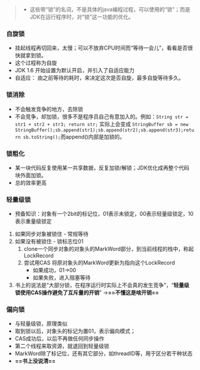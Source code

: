 > * 这些带“锁”的名词，不是具体的java编程过程，可以使用的“锁”；而是JDK在运行程序时，对“锁”这一功能的优化。    

### 自旋锁
* 挂起线程再切回来，太慢；可以不放弃CPU时间而“等待一会儿”，看看是否很快就拿到锁。
* 这个过程称为自旋
* JDK 1.6 开始设置为默认开启，并引入了自适应能力
* 自适应： 由之前等待的耗时，来决定这次是否自旋，最多自旋等待多久。
 
### 锁消除
* 不会触发竞争的地方，去除锁
* 不会竞争，却加锁，很多不是程序员自己有意加入的。例如：`String str = str1 + str2 + str3; return str;` 实际上会变成
`StringBuffer sb = new StringBuffer();sb.append(str1);sb.append(str2);sb.append(str3);return sb.toString();`而append()内部是加锁的。

### 锁粗化
* 某一块代码反复使用某一共享数据，反复加锁/解锁；JDK优化成再整个代码块外面加锁。
* 总的效率更高
 
### 轻量级锁
* 预备知识：对象有一个2bit的标记位，01表示未锁定，00表示轻量级锁定，10表示重量级锁定 

1. 如果同步对象被锁住 - 常规等待
2. 如果没有被锁住 - 锁标志位01
    1. clone一个同步对象的对象头的MarkWord部分，到当前线程的栈中，称起LockRecord
    2. 尝试用CAS 将原对象头的MarkWord更新为指向这个LockRecord
        * 如果成功，01->00
        * 如果失败，进入阻塞等待
3. 书上的说法是“大部分锁，在程序运行时实际上不会真的发生竞争”，“**轻量级锁使用CAS操作避免了互斥量的开销**”  ->**==不懂这是啥开销==**
  
### 偏向锁
* 与轻量级锁，原理类似
* 取到锁以后，对象头的标记为置01，表示偏向模式；
* CAS成功后，以后不再做任何同步操作
* 第二个线程来取资源，就退回到轻量级锁
* MarkWord除了标记位，还有其它部分，如threadID等，用于区分若干种状态
* **==书上没说清==**




